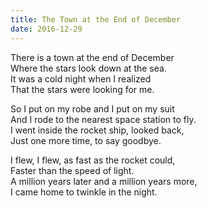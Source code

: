 ```yaml
---
title: The Town at the End of December
date: 2016-12-29
---
```


There is a town at the end of December<br />
Where the stars look down at the sea.<br />
It was a cold night when I realized<br />
That the stars were looking for me.<br />

So I put on my robe and I put on my suit<br />
And I rode to the nearest space station to fly.<br />
I went inside the rocket ship, looked back,<br />
Just one more time, to say goodbye.<br />

I flew, I flew, as fast as the rocket could,<br />
Faster than the speed of light.<br />
A million years later and a million years more,<br />
I came home to twinkle in the night.<br />
